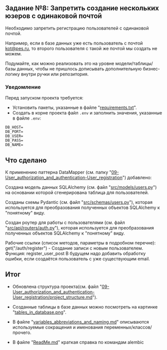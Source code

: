## Задание №8: Запретить создание нескольких юзеров с одинаковой почтой
Необходимо запретить регистрацию пользователей с одинаковой почтой.

Например, если в базе данных уже есть пользователь с почтой kot@pes.ru, 
то второго пользователя с такой же почтой мы создать не можем.

Подумайте, как можно реализовать это на уровне модели/таблицы/базы данных, 
чтобы не пришлось дописывать дополнительную бизнес-логику внутри ручки 
или репозитория.



### Уведомление
Перед запуском проекта требуется:
- Установить пакеты, указанные в файле "[requirements.txt](https://github.com/shilyas-ru/FastAPI_AS/tree/main/09-User_authorization_and_authentication-User_registration/requirements.txt)".
- Создать в корне проекта файл `.env` и заполнить значения, указанные в файле `.env`:
```
DB_HOST=
DB_PORT=
DB_USER=
DB_PASS=
DB_NAME=
```



## Что сделано

К применению паттерна DataMapper (см. папку "[09-User_authorization_and_authentication-User_registration](https://github.com/shilyas-ru/FastAPI_AS/tree/main/09-User_authorization_and_authentication-User_registration)") добавлено:

Создана модель данных SQLAlchemy (см. файл "[src/models/users.py](https://github.com/shilyas-ru/FastAPI_AS/tree/main/09-User_authorization_and_authentication-User_registration/src/models/users.py)") на основании которой сгенерирована таблица для пользователей.

Созданы схемы Pydantic (см. файл "[src/schemas/users.py](https://github.com/shilyas-ru/FastAPI_AS/tree/main/09-User_authorization_and_authentication-User_registration/src/schemas/users.py)"), которая используется для преобразования полученных объектов SQLAlchemy к "понятному" виду.

Создан роутер для работы с пользователями (см. файл "[src/api/routers/auth.py](https://github.com/shilyas-ru/FastAPI_AS/tree/main/09-User_authorization_and_authentication-User_registration/src/api/routers/auth.py)"), которая используется для преобразования полученных объектов SQLAlchemy к "понятному" виду.

Рабочие ссылки (список методов, параметры в подробном перечне):
get("/auth/register") - Создание записи с новым пользователем.
        Функция: register_user_post
        В будущем надо добавить обработку ошибки, если 
        создаётся пользователь с уже существующим email.



## Итог

- Обновлена структура проекта(см. файл "[09-User_authorization_and_authentication-User_registration/project_structure.md](https://github.com/shilyas-ru/FastAPI_AS/tree/main/09-User_authorization_and_authentication-User_registration/project_structure.md)").

- Созданные таблицы в базе данных можно посмотреть на картинке "[tables_in_database.png](https://github.com/shilyas-ru/FastAPI_AS/blob/main/09-User_authorization_and_authentication-User_registration/tables_in_database.png)".

- В файле "[variables_abbreviations_and_naming.md](https://github.com/shilyas-ru/FastAPI_AS/blob/main/09-User_authorization_and_authentication-User_registration/src/models/variables_abbreviations_and_naming.md)" описываются используемые сокращения и именования переменных/классов/прочего.

- В файле "[ReadMe.md](https://github.com/shilyas-ru/FastAPI_AS/blob/main/09-User_authorization_and_authentication-User_registration/src/models/ReadMe.md)" краткая справка по командам alembic
